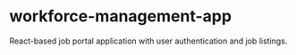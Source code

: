 # workforce-management-app
React-based job portal application with user authentication and job listings.
